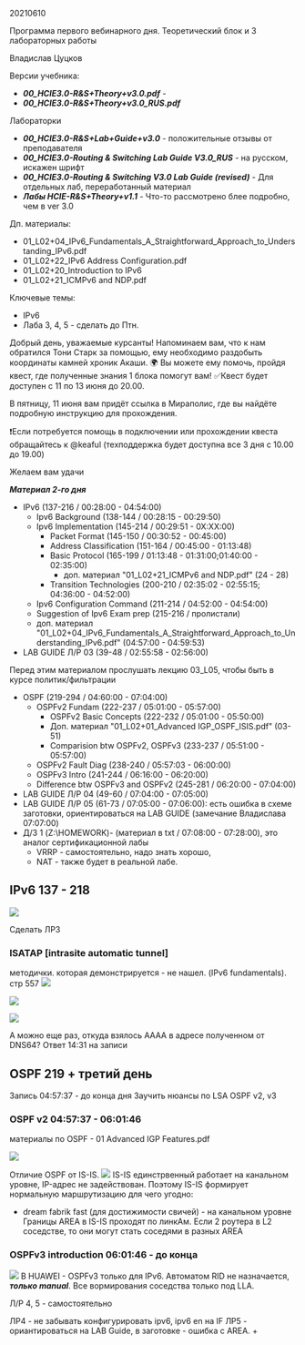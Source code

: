 20210610

Программа первого вебинарного дня. Теоретический блок и 3 лабораторных работы

Владислав Цуцков

Версии учебника: 
- ___00_HCIE3.0-R&S+Theory+v3.0.pdf___ - 
- ___00_HCIE3.0-R&S+Theory+v3.0_RUS.pdf___

Лабораторки 
- ___00_HCIE3.0-R&S+Lab+Guide+v3.0___ - положительные отзывы от преподавателя
- ___00_HCIE3.0-Routing & Switching Lab Guide V3.0_RUS___ - на русском, искажен шрифт
- ___00_HCIE3.0-Routing & Switching V3.0 Lab Guide (revised)___ - Для отдельных лаб, переработанный материал
- ___Лабы HCIE-R&S+Theory+v1.1___ - Что-то рассмотрено блее подробно, чем в ver 3.0

Дп. материалы:
- 01_L02+04_IPv6_Fundamentals_A_Straightforward_Approach_to_Understanding_IPv6.pdf
- 01_L02+22_IPv6 Address Configuration.pdf
- 01_L02+20_Introduction to IPv6
- 01_L02+21_ICMPv6 and NDP.pdf


Ключевые темы:
- IPv6 
- Лаба 3, 4, 5 - сделать до Птн.


Добрый день, уважаемые курсанты!
Напоминаем вам, что к нам обратился Тони Старк за помощью, ему необходимо раздобыть координаты камней хроник Акаши. 🌍
Вы можете ему помочь, пройдя квест, где полученные знания 1 блока помогут вам!
✅Квест будет доступен с 11 по 13 июня до 20.00. 

В пятницу, 11 июня вам придёт ссылка в Мираполис, где вы найдёте подробную инструкцию для прохождения.

❗️Если потребуется помощь в подключении или прохождении квеста обращайтесь к @keaful (техподдержка будет доступна все 3 дня с 10.00 до 19.00)

Желаем вам удачи

___Материал 2-го дня___ 
- IPv6 (137-216 / 00:28:00 - 04:54:00)
  - Ipv6 Background (138-144 / 00:28:15 - 00:29:50)
  - Ipv6 Implementation (145-214 / 00:29:51 - 0X:XX:00)
     - Packet Format (145-150 / 00:30:52 - 00:45:00)
     - Address Classification (151-164 / 00:45:00 - 01:13:48)
     - Basic Protocol (165-199 / 01:13:48 - 01:31:00;01:40:00 - 02:35:00)
        - доп. материал "01_L02+21_ICMPv6 and NDP.pdf" (24 - 28)
     - Transition Technologies (200-210 / 02:35:02 - 02:55:15; 04:36:00 - 04:52:00)     
  - Ipv6 Configuration Command (211-214 / 04:52:00 - 04:54:00)
  - Suggestion of Ipv6 Exam prep (215-216 / пролистали)
  - доп. материал "01_L02+04_IPv6_Fundamentals_A_Straightforward_Approach_to_Understanding_IPv6.pdf" (04:57:00 - 04:59:53)
- LAB GUIDE Л/Р 03 (39-48 / 02:55:58 - 02:56:00)      

Перед этим материалом прослушать лекцию 03_L05, чтобы быть в курсе политик/фильтрации

- OSPF (219-294 / 04:60:00 - 07:04:00)
  - OSPFv2 Fundam (222-237 / 05:01:00 - 05:57:00)
     - OSPFv2 Basic Concepts (222-232 / 05:01:00 - 05:50:00)
     - Доп. материал "01_L02+01_Advanced IGP_OSPF_ISIS.pdf" (03-51)
     - Comparision btw OSPFv2, OSPFv3 (233-237 / 05:51:00 - 05:57:00)
  - OSPFv2 Fault Diag (238-240 / 05:57:03 - 06:00:00)
  - OSPFv3 Intro (241-244 / 06:16:00 - 06:20:00)
  - Difference btw OSPFv3 and OSPFv2 (245-281 / 06:20:00 - 07:04:00)
- LAB GUIDE Л/Р 04 (49-60 / 07:04:00 - 07:05:00) 
- LAB GUIDE Л/Р 05  (61-73 / 07:05:00 - 07:06:00): есть ошибка в схеме заготовки, ориентироваться на LAB GUIDE (замечание Владислава 07:07:00)
- Д/З 1 (Z:\HOMEWORK)- (материал в txt / 07:08:00 - 07:28:00), это аналог сертификационной лабы
   - VRRP - самостоятельно, надо знать хорошо, 
   - NAT - также будет в реальной лабе.



## IPv6 137 - 218 ##
![](GIT/Mikrotest/HCIE/HCIE%20CAMP%202021/BL_01_L02%20-%2020210610/pictures/01.jpg)

Сделать ЛР3

### ISATAP [intrasite automatic tunnel] ###
методички. которая демонстрируется - не нашел. (IPv6 fundamentals). стр 557
![](pictures/11.jpg)

![](pictures/10.jpg)

![](pictures/13.jpg)


А можно еще раз, откуда взялось AAAA в адресе полученном от DNS64?
Ответ 14:31 на записи

## OSPF 219 + третий день ##
Запись 04:57:37 - до конца дня
Заучить нюансы по LSA OSPF v2, v3
### OSPF v2 04:57:37 - 06:01:46 ###
материалы по OSPF - 01 Advanced IGP Features.pdf

![](pictures/12.jpg)

Отличие OSPF от IS-IS.
![](pictures/14.jpg)
IS-IS единстрвенный работает на канальном уровне, IP-адрес не задействован. Поэтому IS-IS формирует нормальную маршрутизацию для чего угодно:
 - dream fabrik fast (для достижимости свичей) - на канальном уровне
Границы AREA в IS-IS проходят по линкАм. Если 2 роутера в L2 соседстве, то они могут стать соседями в разных AREA

### OSPFv3 introduction 06:01:46 - до конца ###

![](pictures/15.jpg)
В HUAWEI - OSPFv3 только для IPv6. 
Автоматом RID не назначается, ___только manual___. Все вормирования соседства только под LLA.

Л/Р 4, 5 - самостоятельно

ЛР4 - не забывать конфигурировать ipv6, ipv6 en на IF
ЛР5 - ориантироваться на LAB Guide, в заготовке - ошибка с AREA.
+


